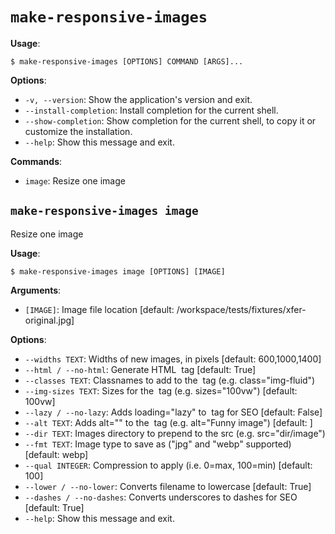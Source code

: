 # `make-responsive-images`

**Usage**:

```console
$ make-responsive-images [OPTIONS] COMMAND [ARGS]...
```

**Options**:

* `-v, --version`: Show the application's version and exit.
* `--install-completion`: Install completion for the current shell.
* `--show-completion`: Show completion for the current shell, to copy it or customize the installation.
* `--help`: Show this message and exit.

**Commands**:

* `image`: Resize one image

## `make-responsive-images image`

Resize one image

**Usage**:

```console
$ make-responsive-images image [OPTIONS] [IMAGE]
```

**Arguments**:

* `[IMAGE]`: Image file location  [default: /workspace/tests/fixtures/xfer-original.jpg]

**Options**:

* `--widths TEXT`: Widths of new images, in pixels  [default: 600,1000,1400]
* `--html / --no-html`: Generate HTML <img> tag  [default: True]
* `--classes TEXT`: Classnames to add to the <img> tag (e.g. class="img-fluid")
* `--img-sizes TEXT`: Sizes for the <img> tag (e.g. sizes="100vw")  [default: 100vw]
* `--lazy / --no-lazy`: Adds loading="lazy" to <img> tag for SEO  [default: False]
* `--alt TEXT`: Adds alt="" to the <img> tag (e.g. alt="Funny image")  [default: ]
* `--dir TEXT`: Images directory to prepend to the src (e.g. src="dir/image")
* `--fmt TEXT`: Image type to save as ("jpg" and "webp" supported)  [default: webp]
* `--qual INTEGER`: Compression to apply (i.e. 0=max, 100=min)  [default: 100]
* `--lower / --no-lower`: Converts filename to lowercase  [default: True]
* `--dashes / --no-dashes`: Converts underscores to dashes for SEO  [default: True]
* `--help`: Show this message and exit.
